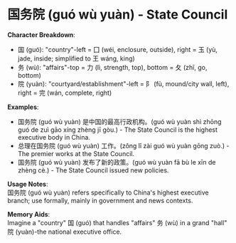 # **国务院 (guó wù yuàn) - State Council**

**Character Breakdown**:  
- 国 (guó): "country"-left = 囗 (wéi, enclosure, outside), right = 玉 (yù, jade, inside; simplified to 王 wáng, king)  
- 务 (wù): "affairs"-top = 力 (lì, strength, top), bottom = 夂 (zhī, go, bottom)  
- 院 (yuàn): "courtyard/establishment"-left = 阝 (fù, mound/city wall, left), right = 完 (wán, complete, right)

**Examples**:  
- 国务院 (guó wù yuàn) 是中国的最高行政机构。(guó wù yuàn shì zhōng guó de zuì gāo xíng zhèng jī gòu.) - The State Council is the highest executive body in China.  
- 总理在国务院 (guó wù yuàn) 工作。(zǒng lǐ zài guó wù yuàn gōng zuò.) - The premier works at the State Council.  
- 国务院 (guó wù yuàn) 发布了新的政策。(guó wù yuàn fā bù le xīn de zhèng cè.) - The State Council issued new policies.

**Usage Notes**:  
国务院 (guó wù yuàn) refers specifically to China's highest executive branch; use formally, mainly in government and news contexts.

**Memory Aids**:  
Imagine a "country" 国 (guó) that handles "affairs" 务 (wù) in a grand "hall" 院 (yuàn)-the national executive office.